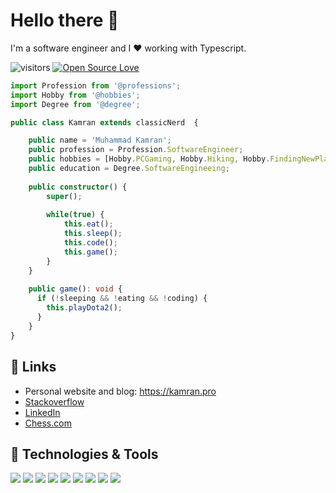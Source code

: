# Hello there 👋
I'm a software engineer and I ❤️ working with Typescript. 

![visitors](https://visitor-badge.laobi.icu/badge?page_id=m4kamran)
[![Open Source Love](https://badges.frapsoft.com/os/v1/open-source.svg?v=102)](https://github.com/ellerbrock/open-source-badge/)


```typescript
import Profession from '@professions';
import Hobby from '@hobbies';
import Degree from '@degree';

public class Kamran extends classicNerd  {

    public name = 'Muhammad Kamran';
    public profession = Profession.SoftwareEngineer;
    public hobbies = [Hobby.PCGaming, Hobby.Hiking, Hobby.FindingNewPlacesToEat];
    public education = Degree.SoftwareEngineeing;
    
    public constructor() {
        super();
        
        while(true) {
            this.eat();
            this.sleep();
            this.code();
            this.game();
        }
    }
    
    public game(): void {
      if (!sleeping && !eating && !coding) {
        this.playDota2();
      }
    }
}

```

## 📝 Links

- Personal website and blog: https://kamran.pro
- [Stackoverflow](https://stackoverflow.com/users/8920229/muhammad-kamran) 
- [LinkedIn](https://stackoverflow.com/users/8920229/muhammad-kamran)
- [Chess.com](https://www.chess.com/member/m4kamran)

## 🔧 Technologies & Tools

![](https://img.shields.io/badge/Editor-VS_Code-informational?style=flat&logo=visual-studio-code&logoColor=white&color=6aa6f8)
![](https://img.shields.io/badge/Code-Typescript-informational?style=flat&logo=typescript&logoColor=white&color=6aa6f8)
![](https://img.shields.io/badge/Code-JavaScript-informational?style=flat&logo=javascript&logoColor=white&color=6aa6f8)
![](https://img.shields.io/badge/Code-Angular-informational?style=flat&logo=angular&logoColor=white&color=6aa6f8)
![](https://img.shields.io/badge/Code-Deno-informational?style=flat&logo=deno&logoColor=white&color=6aa6f8)
![](https://img.shields.io/badge/Code-Jest-informational?style=flat&logo=jest&logoColor=white&color=6aa6f8)
![](https://img.shields.io/badge/Shell-Bash-informational?style=flat&logo=gnu-bash&logoColor=white&color=6aa6f8)
![](https://img.shields.io/badge/Tools-PostgreSQL-informational?style=flat&logo=postgresql&logoColor=white&color=6aa6f8)
![](https://img.shields.io/badge/Tools-Docker-informational?style=flat&logo=docker&logoColor=white&color=6aa6f8)
